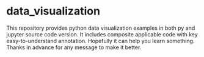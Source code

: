# data_visualization
This repository provides python data visualization examples in both py and jupyter source code version. It includes composite applicable code with key easy-to-understand annotation. Hopefully it can help you learn something. Thanks in advance for any message to make it better.
